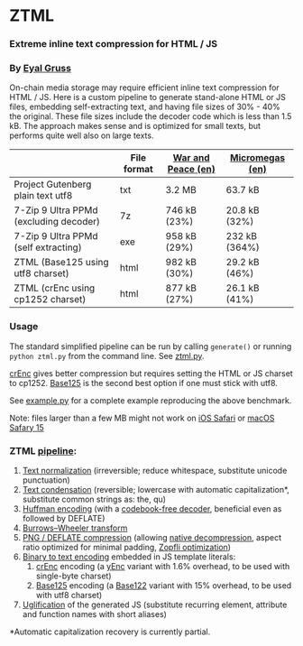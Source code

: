 # ZTML

### Extreme inline text compression for HTML / JS
### By [Eyal Gruss](https://eyalgruss.com)


On-chain media storage may require efficient inline text compression for HTML / JS.
Here is a custom pipeline to generate stand-alone HTML or JS files, embedding self-extracting text, and having file sizes of 30% - 40% the original.
These file sizes include the decoder code which is less than 1.5 kB.
The approach makes sense and is optimized for small texts, but performs quite well also on large texts.


|                                        | File format | [War and Peace (en)](https://gutenberg.org/files/2600/2600-0.txt) | [Micromegas (en)](https://gutenberg.org/files/30123/30123-8.txt) |
|----------------------------------------|-------------|-------------------------------------------------------------------|------------------------------------------------------------------|
| Project Gutenberg plain text utf8      | txt         | 3.2 MB                                                            | 63.7 kB                                                          |
| 7-Zip 9 Ultra PPMd (excluding decoder) | 7z          | 746 kB (23%)                                                      | 20.8 kB (32%)                                                    |
| 7-Zip 9 Ultra PPMd (self extracting)   | exe         | 958 kB (29%)                                                      | 232 kB (364%)                                                    |
| ZTML (Base125 using utf8 charset)      | html        | 982 kB (30%)                                                      | 29.2 kB (46%)                                                    |
| ZTML (crEnc using cp1252 charset)      | html        | 877 kB (27%)                                                      | 26.1 kB (41%)                                                    |


### Usage
The standard simplified pipeline can be run by calling `generate()` or running `python ztml.py` from the command line. See [ztml.py](ztml/ztml.py).

[crEnc](ztml/crenc.py) gives better compression but requires setting the HTML or JS charset to cp1252. [Base125](ztml/base125.py) is the second best option if one must stick with utf8. 

See [example.py](example.py) for a complete example reproducing the above benchmark.

Note: files larger than a few MB might not work on [iOS Safari](https://pqina.nl/blog/canvas-area-exceeds-the-maximum-limit) or [macOS Safary 15](https://bugs.webkit.org/show_bug.cgi?id=230855)

### ZTML [pipeline](ztml/ztml.py):
1. [Text normalization](ztml/text_utils.py) (irreversible; reduce whitespace, substitute unicode punctuation)
2. [Text condensation](ztml/text_utils.py) (reversible; lowercase with automatic capitalization*, substitute common strings as: the, qu)
3. [Huffman encoding](ztml/huffman.py) (with a [codebook-free decoder](https://researchgate.net/publication/3159499_On_the_implementation_of_minimum_redundancy_prefix_codes
), beneficial even as followed by DEFLATE)
4. [Burrows–Wheeler transform](ztml/bwt.py)
5. [PNG / DEFLATE compression](ztml/deflate.py) (allowing [native decompression](https://web.archive.org/web/20090220141811/http://blog.nihilogic.dk/2008/05/compression-using-canvas-and-png.html
), aspect ratio optimized for minimal padding, [Zopfli optimization](https://github.com/google/zopfli))
6. [Binary to text encoding](https://en.wikipedia.org/wiki/Binary-to-text_encoding) embedded in JS template literals:
     1. [crEnc](ztml/crenc.py) encoding (a [yEnc](http://www.yenc.org) variant with 1.6% overhead, to be used with single-byte charset)
     2. [Base125](ztml/base125.py) encoding (a [Base122](https://blog.kevinalbs.com/base122) variant with 15% overhead, to be used with utf8 charset)
7. [Uglification](ztml/webify.py) of the generated JS (substitute recurring element, attribute and function names with short aliases)

*Automatic capitalization recovery is currently partial.
